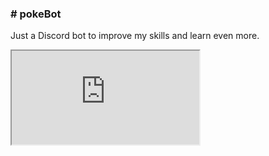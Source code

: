 <div>
	<h3># pokeBot</h3>
	<p>Just a Discord bot to improve my skills and learn even more.</p>
</div>
	<iframe src="https://discordapp.com/widget?id=555415148383436800&theme=dark"/>
